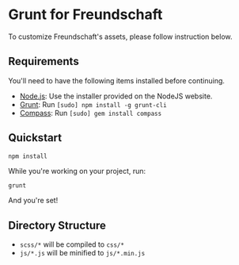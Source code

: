 # Grunt for Freundschaft

To customize Freundschaft's assets, please follow instruction below.

## Requirements

You'll need to have the following items installed before continuing.

  * [Node.js](http://nodejs.org): Use the installer provided on the NodeJS website.
  * [Grunt](http://gruntjs.com/): Run `[sudo] npm install -g grunt-cli`
  * [Compass](http://compass-style.org/install/): Run `[sudo] gem install compass`

## Quickstart

```bash
npm install
```

While you're working on your project, run:

`grunt`

And you're set!

## Directory Structure

  * `scss/*` will be compiled to `css/*`
  * `js/*.js` will be minified to `js/*.min.js`
